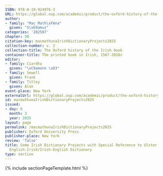 ```yaml
---
ISBN: 978-0-19-924976-3
URL: https://global.oup.com/academic/product/the-oxford-history-of-the-irish-book-volume-ii-9780199249763?cc=ge&lang=3n#
author:
- family: "Mac Math\xFAna"
  given: "S\xE9amus"
categories: '202507'
chapter: 50
citation-key: macmathunaIrishDictionaryProjects2025
collection-number: v. 2
collection-title: The Oxford history of the Irish book
container-title: The printed book in Irish, 1567-2010s
editor:
- family: Ciardha
  given: "\xC9amonn \xD3"
- family: Sewell
  given: Frank
- family: Titley
  given: Alan
event-place: New York
externalUrl: https://global.oup.com/academic/product/the-oxford-history-of-the-irish-book-volume-ii-9780199249763?cc=ge&lang=3n#
id: macmathunaIrishDictionaryProjects2025
issued:
- day: 6
  month: 3
  year: 2025
layout: page
permalink: /macmathunaIrishDictionaryProjects2025
publisher: Oxford University Press
publisher-place: New York
review: 'false'
title: Some Irish Dictionary Projects with Special Reference to Ulster University's
  English-Irish/Irish-English Dictionary
type: section
---
```

{% include sectionPageTemplate.html %}